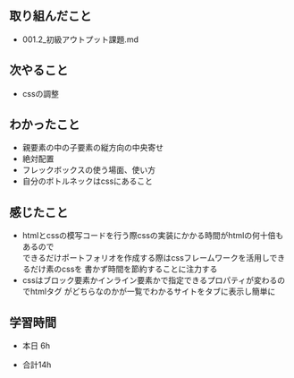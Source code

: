 ## 取り組んだこと
- 001.2_初級アウトプット課題.md



## 次やること
- cssの調整
  
## わかったこと
-  親要素の中の子要素の縦方向の中央寄せ   
-  絶対配置  
- フレックボックスの使う場面、使い方
-  自分のボトルネックはcssにあること  

## 感じたこと
- htmlとcssの模写コードを行う際cssの実装にかかる時間がhtmlの何十倍もあるので   
できるだけポートフォリオを作成する際はcssフレームワークを活用しできるだけ素のcssを
書かず時間を節約することに注力する
- cssはブロック要素かインライン要素かで指定できるプロパティが変わるのでhtmlタグ
がどちらなのかが一覧でわかるサイトをタブに表示し簡単に

## 学習時間
-  本日 6h

-  合計14h
